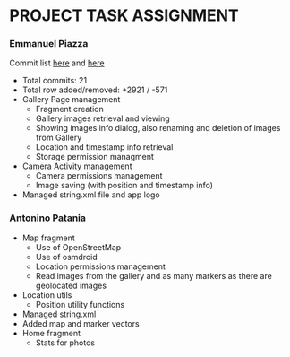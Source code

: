 # PROJECT TASK ASSIGNMENT

### Emmanuel Piazza 
Commit list [here](https://github.com/Salion0/VinePlantHealthApp/commits/main/?author=Plaza99) and [here](https://github.com/Salion0/VinePlantHealthApp/commits/main/?author=epiazzaRJC) 
- Total commits: 21 
- Total row added/removed: +2921 / -571
- Gallery Page management
  - Fragment creation
  - Gallery images retrieval and viewing
  - Showing images info dialog, also renaming and deletion of images from Gallery
  - Location and timestamp info retrieval
  - Storage permission managment
- Camera Activity management
  - Camera permissions management
  - Image saving (with position and timestamp info)
- Managed string.xml file and app logo

### Antonino Patania
- Map fragment
  - Use of OpenStreetMap
  - Use of osmdroid
  - Location permissions management
  - Read images from the gallery and as many markers as there are geolocated images
- Location utils
  - Position utility functions
- Managed string.xml
- Added map and marker vectors
- Home fragment
  - Stats for photos
